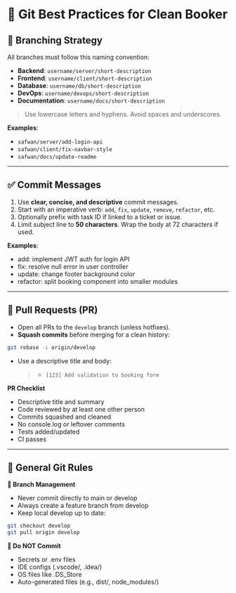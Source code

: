 # 🧠 Git Best Practices for Clean Booker

## 🪾 Branching Strategy

All branches must follow this naming convention:

- **Backend**: `username/server/short-description`
- **Frontend**: `username/client/short-description`
- **Database**: `username/db/short-description`
- **DevOps**: `username/devops/short-description`
- **Documentation**: `username/docs/short-description`

> Use lowercase letters and hyphens. Avoid spaces and underscores.

**Examples**:

- `safwan/server/add-login-api`
- `safwan/client/fix-navbar-style`
- `safwan/docs/update-readme`

---

## ✅ Commit Messages

1. Use **clear, concise, and descriptive** commit messages.
2. Start with an imperative verb: `add`, `fix`, `update`, `remove`, `refactor`, etc.
3. Optionally prefix with task ID if linked to a ticket or issue.
4. Limit subject line to **50 characters**. Wrap the body at 72 characters if used.

**Examples**:

- add: implement JWT auth for login API
- fix: resolve null error in user controller
- update: change footer background color
- refactor: split booking component into smaller modules

---

## 🔀 Pull Requests (PR)

- Open all PRs to the `develop` branch (unless hotfixes).
- **Squash commits** before merging for a clean history:

```bash
git rebase -i origin/develop
```

- Use a descriptive title and body:
  > - `[123] Add validation to booking form`

**PR Checklist**

- Descriptive title and summary
- Code reviewed by at least one other person
- Commits squashed and cleaned
- No console.log or leftover comments
- Tests added/updated
- CI passes

---

## 🧹 General Git Rules

**🌿 Branch Management**

- Never commit directly to main or develop
- Always create a feature branch from develop
- Keep local develop up to date:

```bash
git checkout develop
git pull origin develop
```

**🚫 Do NOT Commit**

- Secrets or .env files
- IDE configs (.vscode/, .idea/)
- OS files like .DS_Store
- Auto-generated files (e.g., dist/, node_modules/)
